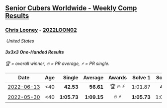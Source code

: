 <style>table {white-space: nowrap;}</style>
<link rel="stylesheet" type="text/css" href="/scw-comp/css/flags.css" />

## [Senior Cubers Worldwide - Weekly Comp Results](/scw-comp/results/)
### [Chris Looney](README.md) - [2022LOON02](https://www.worldcubeassociation.org/persons/2022LOON02?event=333oh)

<i class="flag flag-US" />&nbsp;United States

#### 3x3x3 One-Handed Results

<span style="white-space: nowrap;">🏆 = overall winner</span>, <span style="white-space: nowrap;">🔥 = PR average</span>, <span style="white-space: nowrap;">⚡ = PR single</span>.

| Date | Age | Single | Average | Awards | Solve 1 | Solve 2 | Solve 3 | Solve 4 | Solve 5 | Video |
| :--: | :--: | --: | --: | :--: | --: | --: | --: | --: | --: | :-- |
| [2022-06-13](../../results/2022-06-13/333oh.md) | <40 | **42.53** | **56.61** | 🏆 🔥 ⚡ | 1:01.87 | **42.53** | 1:00.01 | 56.97 | 52.85 | [Desktop](https://www.facebook.com/chris.looney/videos/413530870690744) / [Mobile](https://m.facebook.com/chris.looney/videos/413530870690744) |
| [2022-05-30](../../results/2022-05-30/333oh.md) | <40 | **1:05.73** | **1:09.15** | 🔥 ⚡ | **1:05.73** | 1:08.21 | 1:13.51 | DNS | DNS | [Desktop](https://www.facebook.com/chris.looney/videos/385434550229881) / [Mobile](https://m.facebook.com/chris.looney/videos/385434550229881) |


<!-- Global site tag (gtag.js) - Google Analytics -->
<script async src="https://www.googletagmanager.com/gtag/js?id=UA-86348435-3"></script>
<script>window.dataLayer = window.dataLayer || []; function gtag() {dataLayer.push(arguments);} gtag('js', new Date()); gtag('config', 'UA-86348435-3');</script>
